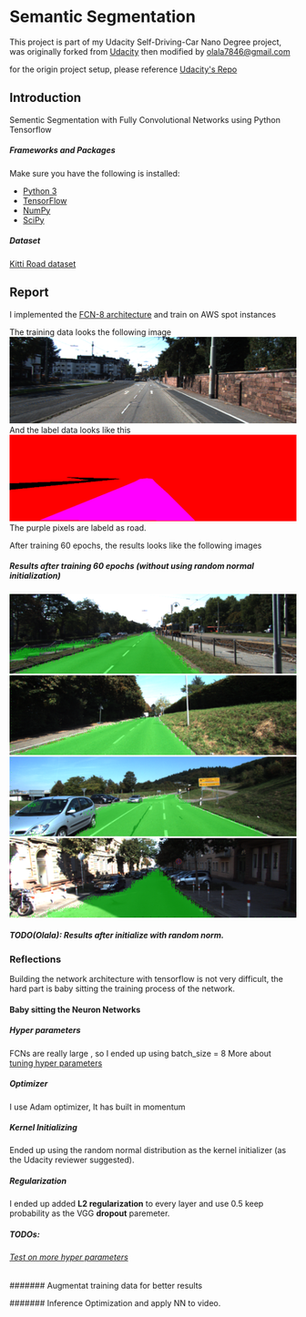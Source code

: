 # Semantic Segmentation

This project is part of my Udacity Self-Driving-Car Nano Degree project, was originally forked from [Udacity](https://github.com/udacity/CarND-Semantic-Segmentation) then modified by olala7846@gmail.com

for the origin project setup, please reference [Udacity's Repo](https://github.com/udacity/CarND-Semantic-Segmentation)

## Introduction
Sementic Segmentation with Fully Convolutional Networks using Python Tensorflow

##### Frameworks and Packages
Make sure you have the following is installed:
 - [Python 3](https://www.python.org/)
 - [TensorFlow](https://www.tensorflow.org/)
 - [NumPy](http://www.numpy.org/)
 - [SciPy](https://www.scipy.org/)
##### Dataset
[Kitti Road dataset](http://www.cvlibs.net/datasets/kitti/eval_road.php)

## Report
I implemented the [FCN-8 architecture](https://people.eecs.berkeley.edu/~jonlong/long_shelhamer_fcn.pdf) and train on AWS spot instances

The training data looks the following image
![train_x](./images/training/um_000002.png)
And the label data looks like this
![train_y](./images/training/um_road_000002.png)
The purple pixels are labeld as road.

After training 60 epochs, the results looks like the following images
##### Results after training 60 epochs (without using random normal initialization)
![sample1](./images/um_000002.png)
![sample2](./images/um_000018.png)
![sample3](./images/umm_000035.png)
![sample4](./images/uu_000098.png)

##### TODO(Olala): Results after initialize with random norm.

### Reflections
Building the network architecture with tensorflow is not very difficult, the hard part is baby sitting the training process of the network.

#### Baby sitting the Neuron Networks

##### Hyper parameters
FCNs are really large , so I ended up using batch_size = 8
More about [tuning hyper parameters](https://youtu.be/wEoyxE0GP2M)

##### Optimizer
I use Adam optimizer, It has built in momentum

##### Kernel Initializing
Ended up using the random normal distribution as the kernel initializer (as the Udacity reviewer suggested).

##### Regularization
I ended up added **L2 regularization** to every layer and use 0.5 keep probability as the VGG **dropout** paremeter.

##### TODOs:

###### [Test on more hyper parameters](https://youtu.be/wEoyxE0GP2M?t=1h14m34s)

####### Augmentat training data for better results

####### Inference Optimization and apply NN to video.